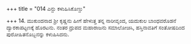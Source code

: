 +++
title = "014 ಎನ್ದು ಕಳುಹಿಸಿಕೊಣ್ಡು"

+++
14. ಮುಕುಂದನಾದ ಶ್ರೀ ಕೃಷ್ಣನು ಹೀಗೆ ಹೇಳುತ್ತ ತನ್ನ ನಾರೀವೃಂದ, ಯದುಕುಲ ಬಾಂಧವರೊಡನೆ ದ್ವಾರಕಾಪಟ್ಟಣಕ್ಕೆ ಹೊರಟನು. ನಂತರ ದ್ರುಪದ ಮಹಾರಾಜನು ಸಮಾಲೋಚಿಸಿ, ಹಸ್ತಿನಾವತಿಗೆ ಸಂತೋಷದಿಂದ ಪುರೋಹಿತನೊಬ್ಬನನ್ನು ಕಳುಹಿಸಿದನು.
